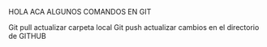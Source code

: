 HOLA ACA ALGUNOS COMANDOS EN GIT

Git pull actualizar carpeta local 
Git push actualizar cambios en el directorio de GITHUB
